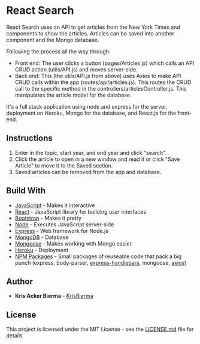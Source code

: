 # React Search

React Search uses an API to get articles from the New York Times and components to show the articles. Articles can be saved into another component and the Mongo database. 

Following the process all the way through: 
* Front end: The user clicks a button (pages/Articles.js) which calls an API CRUD action (utils/API.js) and moves server-side. 
* Back end: This (the utils/API.js from above) uses Axios to make API CRUD calls within the app (routes/api/articles.js). This routes the CRUD call to the specific method in the controllers/articlesController.js. This manipulates the article model for the database. 

It's a full stack application using node and express for the server, deployment on Heroku, Mongo for the database, and React.js for the front-end.

## Instructions

1. Enter in the topic, start year, and end year and click "search".
2. Click the article to open in a new window and read it or click "Save Article" to move it to the Saved section. 
3. Saved articles can be removed from the app and database. 

## Build With

* [JavaScript](https://developer.mozilla.org/en-US/docs/Web/JavaScript) - Makes it interactive
* [React](https://reactjs.org/) - JavaScript library for building user interfaces
* [Bootstrap](https://getbootstrap.com/) - Makes it pretty
* [Node](http://jquery.com/) - Executes JavaScript server-side
* [Express](https://expressjs.com/) - Web framework for Node.js
* [MongoDB](https://www.mongodb.com/) - Database
* [Mongoose](http://mongoosejs.com/) - Makes working with Mongo easier
* [Heroku](https://www.heroku.com/home) - Deployment
* [NPM Packages](https://www.npmjs.com/) - Small packages of reuseable code that pack a big punch (express, body-parser, [express-handlebars](https://handlebarsjs.com/), mongoose, [axios](https://www.npmjs.com/package/axios))


## Author

* **Kris Acker Bierma** - [KrisBierma](https://github.com/KrisBierma)

## License

This project is licensed under the MIT License - see the [LICENSE.md](LICENSE.md) file for details